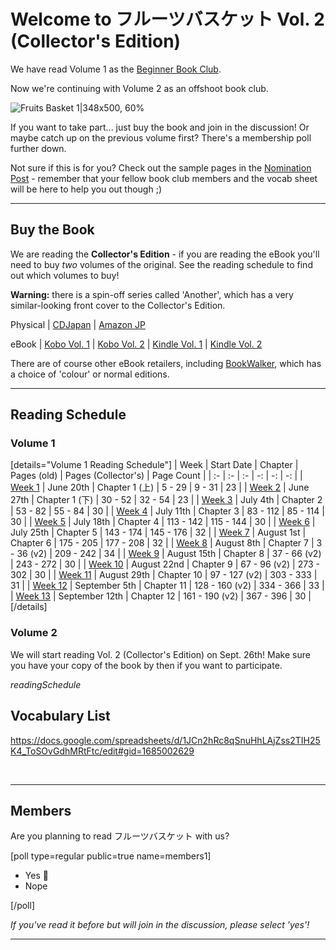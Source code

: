 # Welcome to フルーツバスケット Vol. 2 (Collector's Edition)

We have read Volume 1 as the [Beginner Book Club](https://community.wanikani.com/t/x/19766).

Now we're continuing with Volume 2 as an offshoot book club.

![Fruits Basket 1|348x500, 60%](upload://dN0l9qeehfcDQ9V3bhU2ny4rszw.jpeg) 

If you want to take part... just buy the book and join in the discussion! Or maybe catch up on the previous volume first? There's a membership poll further down.

Not sure if this is for you? Check out the sample pages in the [Nomination Post](https://community.wanikani.com/t/x/19766/3100) - remember that your fellow book club members and the vocab sheet will be here to help you out though ;)
<br>
<hr>

## Buy the Book

We are reading the **Collector's Edition** - if you are reading the eBook you'll need to buy *two* volumes of the original. See the reading schedule to find out which volumes to buy!

**Warning:** there is a spin-off series called 'Another', which has a very similar-looking front cover to the Collector's Edition.

Physical | [CDJapan](http://www.cdjapan.co.jp/product/NEOBK-1844249) | [Amazon JP](https://www.amazon.co.jp/dp/4592218116)

eBook | [Kobo Vol. 1](https://www.kobo.com/jp/en/ebook/9CKYXTki3D6yegykI26tYg) | [Kobo Vol. 2](https://www.kobo.com/jp/en/ebook/GtBNH9P48TKk2K82vfp7uQ) | [Kindle Vol. 1](https://www.amazon.co.jp/dp/B00DMU66SK) | [Kindle Vol. 2](https://www.amazon.co.jp/dp/B00DMU66WQ)

There are of course other eBook retailers, including [BookWalker](https://bookwalker.jp/st2/), which has a choice of 'colour' or normal editions.
<br>
<hr>

## Reading Schedule

### Volume 1

[details="Volume 1 Reading Schedule"]
| Week | Start Date | Chapter | Pages (old) | Pages (Collector's) | Page Count |
| :- | :- | :- | -: | -: | -: |
| [Week 1](https://community.wanikani.com/t/x/44460) | June 20th | Chapter 1 (上) | 5 - 29 | 9 - 31 | 23 |
| [Week 2](https://community.wanikani.com/t/x/44586) | June 27th | Chapter 1 (下) | 30 - 52 | 32 - 54 | 23 |
| [Week 3](https://community.wanikani.com/t/x/44714) | July 4th | Chapter 2 | 53 - 82 | 55 - 84 | 30 |
| [Week 4](https://community.wanikani.com/t/x/44836) | July 11th | Chapter 3 | 83 - 112 | 85 - 114 | 30 |
| [Week 5](https://community.wanikani.com/t/x/44932) | July 18th | Chapter 4 | 113 - 142 | 115 - 144 | 30 |
| [Week 6](https://community.wanikani.com/t/x/45064) | July 25th | Chapter 5 | 143 - 174 | 145 - 176 | 32 |
| [Week 7](https://community.wanikani.com/t/x/45158) | August 1st | Chapter 6 | 175 - 205 | 177 - 208 | 32 |
| [Week 8](https://community.wanikani.com/t/x/45265) | August 8th | Chapter 7 | 3 - 36 (v2) | 209 - 242 | 34 |
| [Week 9](https://community.wanikani.com/t/x/45397) | August 15th | Chapter 8 | 37 - 66 (v2) | 243 - 272 | 30 |
| [Week 10](https://community.wanikani.com/t/x/45529) | August 22nd | Chapter 9 | 67 - 96 (v2) | 273 - 302 | 30 |
| [Week 11](https://community.wanikani.com/t/x/45650) | August 29th | Chapter 10 | 97 - 127 (v2) | 303 - 333 | 31 |
| [Week 12](https://community.wanikani.com/t/x/45769) | September 5th | Chapter 11 | 128 - 160 (v2) | 334 - 366 | 33 |
| [Week 13](https://community.wanikani.com/t/x/45880) | September 12th | Chapter 12 | 161 - 190 (v2) | 367 - 396 | 30 |
[/details]

### Volume 2

We will start reading Vol. 2 (Collector's Edition) on Sept. 26th! Make sure you have your copy of the book by then if you want to participate.

$readingSchedule$

## Vocabulary List

https://docs.google.com/spreadsheets/d/1JCn2hRc8qSnuHhLAjZss2TIH25K4_ToSOvGdhMRtFtc/edit#gid=1685002629

<br>
<hr>

## Members

Are you planning to read フルーツバスケット with us?

[poll type=regular public=true name=members1]

* Yes :rice_ball:
* Nope

[/poll]

*If you've read it before but will join in the discussion, please select 'yes'!*
<br>
<hr>
